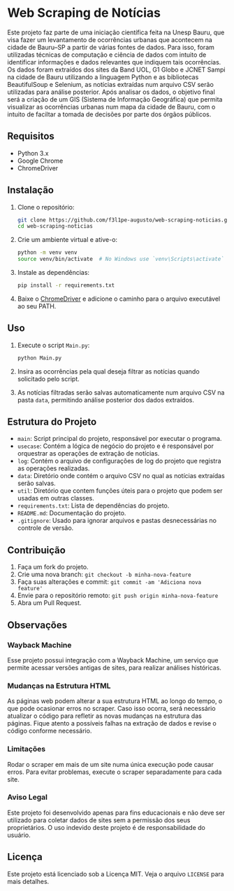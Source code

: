 # Web Scraping de Notícias

Este projeto faz parte de uma iniciação científica feita na Unesp Bauru, que visa fazer um levantamento de ocorrências urbanas que acontecem na cidade de Bauru–SP a partir de várias fontes de dados. Para isso, foram utilizadas técnicas de computação e ciência de dados com intuito de identificar informações e dados relevantes que indiquem tais ocorrências. Os dados foram extraídos dos sites da Band UOL, G1 Globo e JCNET Sampi na cidade de Bauru utilizando a linguagem Python e as bibliotecas BeautifulSoup e Selenium, as notícias extraídas num arquivo CSV serão utilizadas para análise posterior. Após analisar os dados, o objetivo final será a criação de um GIS (Sistema de Informação Geográfica) que permita visualizar as ocorrências urbanas num mapa da cidade de Bauru, com o intuito de faciltar a tomada de decisões por parte dos órgãos públicos.

## Requisitos

- Python 3.x
- Google Chrome
- ChromeDriver

## Instalação

1. Clone o repositório:
    ```sh
    git clone https://github.com/f3l1pe-augusto/web-scraping-noticias.git
    cd web-scraping-noticias
    ```

2. Crie um ambiente virtual e ative-o:
    ```sh
    python -m venv venv
    source venv/bin/activate  # No Windows use `venv\Scripts\activate`
    ```

3. Instale as dependências:
    ```sh
    pip install -r requirements.txt
    ```

4. Baixe o [ChromeDriver](https://developer.chrome.com/docs/chromedriver/downloads?hl=pt-br) e adicione o caminho para o arquivo executável ao seu PATH.

## Uso

1. Execute o script `Main.py`:
    ```sh
    python Main.py
    ```

2. Insira as ocorrências pela qual deseja filtrar as notícias quando solicitado pelo script. 

3. As notícias filtradas serão salvas automaticamente num arquivo CSV na pasta `data`, permitindo análise posterior dos dados extraídos.

## Estrutura do Projeto

- `main`: Script principal do projeto, responsável por executar o programa.
- `usecase`: Contém a lógica de negócio do projeto e é responsável por orquestrar as operações de extração de notícias.
- `log`: Contém o arquivo de configurações de log do projeto que registra as operações realizadas.
- `data`: Diretório onde contém o arquivo CSV no qual as notícias extraídas serão salvas.
- `util`: Diretório que contem funções úteis para o projeto que podem ser usadas em outras classes.
- `requirements.txt`: Lista de dependências do projeto.
- `README.md`: Documentação do projeto.
- `.gitignore`: Usado para ignorar arquivos e pastas desnecessárias no controle de versão.

## Contribuição

1. Faça um fork do projeto.
2. Crie uma nova branch: `git checkout -b minha-nova-feature`
3. Faça suas alterações e commit: `git commit -am 'Adiciona nova feature'`
4. Envie para o repositório remoto: `git push origin minha-nova-feature`
5. Abra um Pull Request.

## Observações

### Wayback Machine

Esse projeto possui integração com a Wayback Machine, um serviço que permite acessar versões antigas de sites, para realizar análises históricas.

### Mudanças na Estrutura HTML

As páginas web podem alterar a sua estrutura HTML ao longo do tempo, o que pode ocasionar erros no scraper. Caso isso ocorra, será necessário atualizar o código para refletir as novas mudanças na estrutura das páginas. Fique atento a possíveis falhas na extração de dados e revise o código conforme necessário.

### Limitações

Rodar o scraper em mais de um site numa única execução pode causar erros. Para evitar problemas, execute o scraper separadamente para cada site.

### Aviso Legal

Este projeto foi desenvolvido apenas para fins educacionais e não deve ser utilizado para coletar dados de sites sem a permissão dos seus proprietários. O uso indevido deste projeto é de responsabilidade do usuário.

## Licença

Este projeto está licenciado sob a Licença MIT. Veja o arquivo `LICENSE` para mais detalhes.
